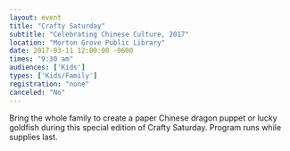 ```yaml
---
layout: event
title: "Crafty Saturday"
subtitle: "Celebrating Chinese Culture, 2017"
location: "Morton Grove Public Library"
date: 2017-03-11 12:00:00 -0600
times: "9:30 am"
audiences: ['Kids']
types: ['Kids/Family']
registration: "none"
canceled: "No"
---
```

Bring the whole family to create a paper Chinese dragon puppet or lucky goldfish during this special edition of Crafty Saturday. Program runs while supplies last.
